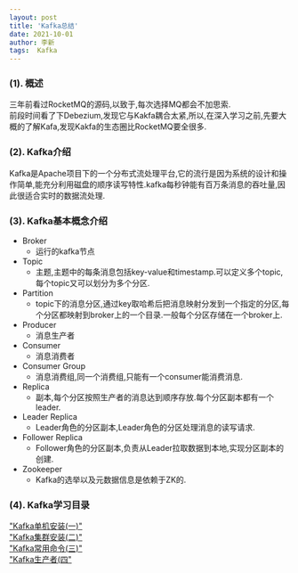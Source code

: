 ```yaml
---
layout: post
title: 'Kafka总结' 
date: 2021-10-01
author: 李新
tags:  Kafka
---
```


### (1). 概述

三年前看过RocketMQ的源码,以致于,每次选择MQ都会不加思索.   
前段时间看了下Debezium,发现它与Kakfa耦合太紧,所以,在深入学习之前,先要大概的了解Kafa,发现Kakfa的生态圈比RocketMQ要全很多.   

### (2). Kafka介绍
Kafka是Apache项目下的一个分布式流处理平台,它的流行是因为系统的设计和操作简单,能充分利用磁盘的顺序读写特性.kafka每秒钟能有百万条消息的吞吐量,因此很适合实时的数据流处理.   

### (3). Kafka基本概念介绍
+ Broker
  - 运行的kafka节点
+ Topic
  - 主题,主题中的每条消息包括key-value和timestamp.可以定义多个topic,每个topic又可以划分为多个分区.  
+ Partition
  - topic下的消息分区,通过key取哈希后把消息映射分发到一个指定的分区,每个分区都映射到broker上的一个目录.一般每个分区存储在一个broker上.  
+ Producer
  - 消息生产者
+ Consumer
  - 消息消费者
+ Consumer Group
  - 消息消费组,同一个消费组,只能有一个consumer能消费消息.
+ Replica
  - 副本,每个分区按照生产者的消息达到顺序存放.每个分区副本都有一个leader.
+ Leader Replica
  - Leader角色的分区副本,Leader角色的分区处理消息的读写请求.
+ Follower Replica
  - Follower角色的分区副本,负责从Leader拉取数据到本地,实现分区副本的创建.  
+ Zookeeper
  - Kafka的选举以及元数据信息是依赖于ZK的.

### (4). Kafka学习目录
["Kafka单机安装(一)"](/2021/09/13/Kafka-Install.html)  
["Kafka集群安装(二)"](/2021/10/01/Kafka-Cluster-Install.html)   
["Kafka常用命令(三)"](/2021/10/01/Kafka-Command.html)   
["Kafka生产者(四"](/2021/10/01/Kafka-Producer.html)
